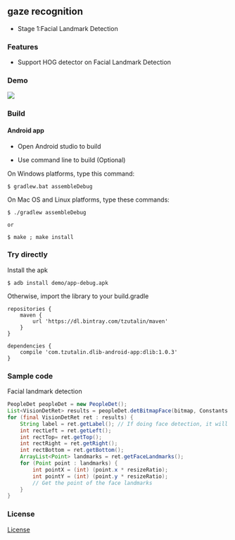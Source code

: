 ## gaze recognition
+ Stage 1:Facial Landmark Detection


### Features

* Support HOG detector on Facial Landmark Detection

### Demo

![](https://j.gifs.com/66KJYQ.gif)

### Build

#### Android app
* Open Android studio to build

* Use command line to build (Optional)

On Windows platforms, type this command:

`$ gradlew.bat assembleDebug`

On Mac OS and Linux platforms, type these commands:

```
$ ./gradlew assembleDebug

or

$ make ; make install

```

### Try directly

Install the apk

`$ adb install demo/app-debug.apk`

Otherwise, import the library to your build.gradle

```
repositories {
    maven {
        url 'https://dl.bintray.com/tzutalin/maven'
    }
}

dependencies {
    compile 'com.tzutalin.dlib-android-app:dlib:1.0.3'
}

```

### Sample code

Facial landmark detection
```java
PeopleDet peopleDet = new PeopleDet();
List<VisionDetRet> results = peopleDet.detBitmapFace(bitmap, Constants.getFaceShapeModelPath());
for (final VisionDetRet ret : results) {
    String label = ret.getLabel(); // If doing face detection, it will be 'Face'
    int rectLeft = ret.getLeft();
    int rectTop= ret.getTop();
    int rectRight = ret.getRight();
    int rectBottom = ret.getBottom();
    ArrayList<Point> landmarks = ret.getFaceLandmarks();
    for (Point point : landmarks) {
        int pointX = (int) (point.x * resizeRatio);
        int pointY = (int) (point.y * resizeRatio);
        // Get the point of the face landmarks
    }
}
```

### License
[License](LICENSE.md)